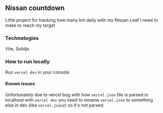 ## Nissan countdown

Little project for tracking how many km daily with my Nissan Leaf I need to make to reach my target

### Technologies

Vite, Solidjs

### How to run locally

Run `vercel dev` in your console

#### Known issues

Unfortunately due to vercel bug with how `vercel.json` file is parsed in localhost with `vercel dev` you need to rename `vercel.json` to something else in dev (like `vercel.json2`) so it's not parsed.